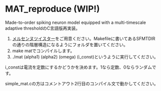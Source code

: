 # MAT_reproduce  (WIP!)
Made-to-order spiking neuron model equipped with a multi-timescale adaptive thresholdのC言語版再実装。

1. [メルセンヌツイスター](http://www.math.sci.hiroshima-u.ac.jp/m-mat/MT/SFMT/index-jp.html#SFMT)をご用意ください。Makefileに書いてあるSFMTDIRの通りの階層構造になるようにフォルダを置いてください。
2. make matでコンパイルします。
3. ./mat (alpha1) (alpha2) (omega) (i_const)というように実行してください。

i_constは電流を定数にするかどうかを決めます。1なら定数、0ならランダムです。


simple_mat.cの方はコメントアウト2行目のコンパイル文で動かしてください。
